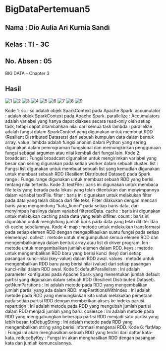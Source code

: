 # BigDataPertemuan5
## Nama      : Dio Aulia Ari Kurnia Sandi
## Kelas     : TI - 3C
## No. Absen : 05

BIG DATA - Chapter 3

## Hasil

![1](https://user-images.githubusercontent.com/89907128/227844749-529ebaa9-f859-40f4-b8a0-0029b66f3d16.png)
![2](https://user-images.githubusercontent.com/89907128/227844757-5bb97906-a733-4e7c-bcca-8d234377efd0.png)
![3](https://user-images.githubusercontent.com/89907128/227844774-46576ee7-18f7-4493-8493-84450a77de8c.png)
![4](https://user-images.githubusercontent.com/89907128/227844801-7274c3a2-9f41-43f5-928c-015a3e5d271a.png)
![5](https://user-images.githubusercontent.com/89907128/227844814-b0677833-6226-43db-b2e2-f665660574ac.png)
![6](https://user-images.githubusercontent.com/89907128/227844827-b828b0b6-3f5b-46c7-bff3-3b5a72dc9ae5.png)
![7](https://user-images.githubusercontent.com/89907128/227844838-f8b5b6a5-9a9f-44e7-9145-e02ac7a6ad43.png)
![8](https://user-images.githubusercontent.com/89907128/227844851-38ff033e-2384-41e9-8886-a4eaf08939a0.png)
![9](https://user-images.githubusercontent.com/89907128/227844863-ac753efa-e111-47fa-ae17-713b2dec5e58.png)

Kode 1: sc : sc adalah objek SparkContext pada Apache Spark. 
        accumulator : adalah objek SparkContext pada Apache Spark.
        parallelize : Accumulators adalah variabel yang hanya dapat diakses secara read-only oleh setiap task, tetapi dapat ditambahkan nilai dari semua task
        lambda : parallelize adalah fungsi dalam SparkContext yang digunakan untuk membuat RDD (Resilient Distributed Datasets) dari sebuah kumpulan data dalam bentuk array.
        value :lambda adalah fungsi anonim dalam Python yang sering digunakan dalam pemrograman fungsional dan memungkinkan penggunaan fungsi sebagai argumen atau nilai kembali dari fungsi lain.
Kode 2: broadcast : Fungsi broadcast digunakan untuk mengirimkan variabel yang besar dan sering digunakan pada setiap worker dalam sebuah cluster.
        list : Fungsi list digunakan untuk membuat sebuah list yang kemudian digunakan untuk membuat sebuah RDD (Resilient Distributed Dataset) pada Spark.
        range : Fungsi range digunakan untuk membuat sebuah RDD yang berisi rentang nilai tertentu.
Kode 3: textFile : baris ini digunakan untuk membaca file teks yang berada pada lokasi yang telah ditentukan dan menyimpannya dalam variabel textFile.
        filter : baris ini digunakan untuk melakukan filter pada data yang telah dibaca dari file teks. Filter dilakukan dengan mencari baris yang mengandung "kata_kunci" pada setiap baris data, dan menyimpan hasilnya dalam variabel filteredData.
        cache : baris ini digunakan untuk melakukan caching pada data yang telah difilter.
        count : baris ini digunakan untuk menghitung jumlah baris pada data yang telah difilter dan di-cache sebelumnya.
Kode 4: map : metode untuk melakukan transformasi pada setiap elemen RDD dengan mengaplikasikan suatu fungsi pada setiap elemennya.
        collect : metode untuk mengumpulkan semua elemen RDD dan mengembalikannya dalam bentuk array atau list di driver program.
        len : metode untuk mengembalikan jumlah elemen dalam RDD.
        keys : metode untuk mengembalikan RDD baru yang berisi kunci (key) dari setiap pasangan kunci-nilai (key-value) dalam RDD awal.
        values : metode untuk mengembalikan RDD baru yang berisi nilai (value) dari setiap pasangan kunci-nilai dalam RDD awal.
Kode 5: defaultParallelism : Ini adalah parameter konfigurasi pada Apache Spark yang menentukan jumlah default partisi yang digunakan dalam sebuah RDD (Resilient Distributed Dataset).
        getNumPartitions : Ini adalah metode pada RDD yang mengembalikan jumlah partisi yang ada dalam RDD.
        mapPartitionsWithIndex : Ini adalah metode pada RDD yang memungkinkan kita untuk melakukan pemetaan pada setiap partisi RDD dengan memberikan akses ke indeks partisi.
        repartition : Ini adalah metode pada RDD yang mengubah jumlah partisi dalam RDD menjadi jumlah yang baru.
        coalesce : Ini adalah metode pada RDD yang menggabungkan beberapa partisi RDD menjadi satu partisi yang lebih besar.
        toDebugString : Ini adalah metode pada RDD yang mengembalikan string yang berisi informasi mengenai RDD.
Kode 6: flatMap : Fungsi ini akan menghasilkan sebuah RDD yang terdiri dari daftar kata-kata.
        reduceByKey : Fungsi ini akan menghasilkan RDD dengan pasangan kata dan jumlah kemunculannya.
     
